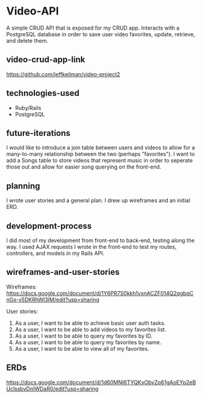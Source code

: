 # Video-API

A simple CRUD API that is exposed for my CRUD app. Interacts with a PostgreSQL database in order to save user video favorites, update, retrieve, and delete them.

## video-crud-app-link

https://github.com/jeffkeilman/video-project2

## technologies-used

- Ruby/Rails
- PostgreSQL

## future-iterations

I would like to introduce a join table between users and videos to allow for a many-to-many relationship between the two (perhaps "favorites"). I want to add a Songs table to store videos that represent music in order to seperate those out and allow for easier song querying on the front-end.

## planning

I wrote user stories and a general plan. I drew up wireframes and an initial ERD.

## development-process

I did most of my development from front-end to back-end, testing along the way. I used AJAX requests I wrote in the front-end to test my routes, controllers, and models in my Rails API.

## wireframes-and-user-stories

Wireframes: https://docs.google.com/document/d/1Y6PR7S0kkh1vxnACZF014Q2qgbqCnGx-v5DKRhWl3IM/edit?usp=sharing

User stories:

1. As a user, I want to be able to achieve basic user auth tasks.
2. As a user, I want to be able to add videos to my favorites list.
3. As a user, I want to be able to query my favorites by ID.
4. As a user, I want to be able to query my favorites by name.
5. As a user, I want to be able to view all of my favorites.

## ERDs

https://docs.google.com/document/d/1d60MNI6TYQKxObvZp61gAoEYp2eBUclssbvDnIWDaR0/edit?usp=sharing

